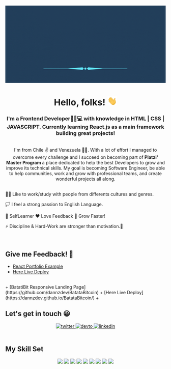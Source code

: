 [![Header](https://github.com/dannzdev/dannzdev/blob/main/Daniel%20(1).gif "Header")](https://some-url.dev/)

# <div align="center">Hello, folks! <img src="https://github.com/dannzdev/dannzdev/blob/main/wave.gif" width="30px"></div>
### <div align="center"> I'm a Frontend Developer🐱‍🏍💻 with knowledge in HTML | CSS | JAVASCRIPT. Currently learning React.js as a main framework building great projects!</div>
<br/>

<div align="center">I'm from Chile ✌️ and Venezuela 🐱‍👤. With a lot of effort I managed to overcome every challenge and I succeed on becoming part of <strong>Platzi' Master Program </strong> a place dedicated to help the best Developers to grow and improve its technical skills. My goal is becoming Software Engineer, be able to help communities, work and grow with professional teams, and create wonderful projects all along.</div>

<br/>
  

🏳️‍🌈 Like to work/study with people from differents cultures and genres.
  

🏳️ I feel a strong passion to English Language. 
  

💯 SelfLearner ❤️ Love Feedback 💪 Grow Faster!
  

⚡ Discipline & Hard-Work are stronger than motivation.🧐

<br/>

## Give me Feedback! 💪

+ [React Portfolio Example](https://github.com/dannzdev/js-portfolio)
+ [Here Live Deploy](https://js-portfolioxd.netlify.app/)
<br/>
+ [BatatiBit Responsive Landing Page](https://github.com/dannzdev/BatataBitcoin)
+ [Here Live Deploy](https://dannzdev.github.io/BatataBitcoin/)
+ 
<br/>


## Let's get in touch 😀 
<div align="center">
<a href="https://twitter.com/https://twitter.com/dannzdev" target="_blank">
<img src=https://img.shields.io/badge/twitter-%2300acee.svg?&style=for-the-badge&logo=twitter&logoColor=white alt=twitter style="margin-bottom: 5px;" />
</a>
<a href="https://dev.to/https://dev.to/dannzdev" target="_blank">
<img src=https://img.shields.io/badge/dev.to-%2308090A.svg?&style=for-the-badge&logo=dev.to&logoColor=white alt=devto style="margin-bottom: 5px;" />
</a>
<a href="https://linkedin.com/in/https://www.linkedin.com/in/dannzdev/" target="_blank">
<img src=https://img.shields.io/badge/linkedin-%231E77B5.svg?&style=for-the-badge&logo=linkedin&logoColor=white alt=linkedin style="margin-bottom: 5px;" />
</a>  
</div>  
  

<br/>  


## My Skill Set 
<div align="center">
 
![](https://img.shields.io/badge/HTML5-E34F26?style=for-the-badge&logo=html5&logoColor=white)
![](https://img.shields.io/badge/CSS3-1572B6?style=for-the-badge&logo=css3&logoColor=white)
![](https://img.shields.io/badge/JavaScript-323330?style=for-the-badge&logo=javascript&logoColor=F7DF1E)
![](https://img.shields.io/badge/Sass-CC6699?style=for-the-badge&logo=sass&logoColor=white)
![](https://img.shields.io/badge/React-20232A?style=for-the-badge&logo=react&logoColor=61DAFB)
![](https://img.shields.io/badge/Node.js-339933?style=for-the-badge&logo=nodedotjs&logoColor=white)
![](https://img.shields.io/badge/Express.js-000000?style=for-the-badge&logo=express&logoColor=white)
![](https://img.shields.io/badge/Webpack-8DD6F9?style=for-the-badge&logo=Webpack&logoColor=white)
![](https://img.shields.io/badge/Git-F05032?style=for-the-badge&logo=git&logoColor=white)
</div>

<br/>  

